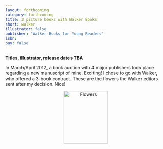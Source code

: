 ```yaml
---
layout: forthcoming
category: forthcoming
title: 3 picture books with Walker Books
short: walker
illustrator: false
publisher: "Walker Books for Young Readers"
isbn:
buy: false
---
```


__Titles, illustrator, release dates TBA__

In March/April 2012, a book auction with 4 major publishers took place regarding a new manuscript of mine. Exciting! I chose to go with Walker, who offered a 3-book contract. These are the flowers the Walker editors sent after my decision. Nice!

<center><img src="{{site.baseurl}}/img/books_walker_s.jpg" width="138" height="165" alt="Flowers" /></center>